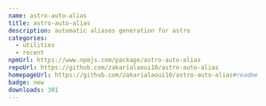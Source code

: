 ```yaml
---
name: astro-auto-alias
title: astro-auto-alias
description: automatic aliases generation for astro
categories:
  - utilities
  - recent
npmUrl: https://www.npmjs.com/package/astro-auto-alias
repoUrl: https://github.com/zakarialaoui10/astro-auto-alias
homepageUrl: https://github.com/zakarialaoui10/astro-auto-alias#readme
badge: new
downloads: 301
---
```

